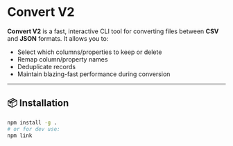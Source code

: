 # Convert V2

**Convert V2** is a fast, interactive CLI tool for converting files between **CSV** and **JSON** formats. It allows you to:

- Select which columns/properties to keep or delete
- Remap column/property names
- Deduplicate records
- Maintain blazing-fast performance during conversion

---

## 📦 Installation

```bash
npm install -g .
# or for dev use:
npm link
```
